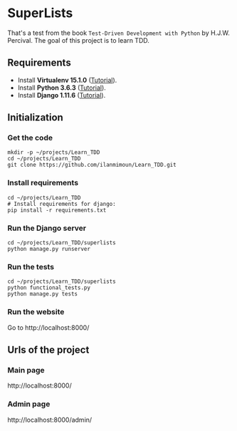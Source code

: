 # SuperLists
That's a test from the book `Test-Driven Development with Python` by H.J.W. Percival. The goal of this project is to learn TDD.

## Requirements
  - Install __Virtualenv 15.1.0__ ([Tutorial](https://virtualenv.pypa.io/en/stable/installation/)).
  - Install __Python 3.6.3__ ([Tutorial](https://docs.python.org/fr/3.6/installing/index.html)).
  - Install __Django 1.11.6__ ([Tutorial](https://www.djangoproject.com/download/)).

## Initialization
### Get the code
    mkdir -p ~/projects/Learn_TDD
    cd ~/projects/Learn_TDD
    git clone https://github.com/ilanmimoun/Learn_TDD.git

### Install requirements
    cd ~/projects/Learn_TDD
    # Install requirements for django:
    pip install -r requirements.txt

### Run the Django server
    cd ~/projects/Learn_TDD/superlists
    python manage.py runserver

### Run the tests
    cd ~/projects/Learn_TDD/superlists
    python functional_tests.py
    python manage.py tests

### Run the website
Go to http://localhost:8000/

## Urls of the project
### Main page
http://localhost:8000/

### Admin page
http://localhost:8000/admin/
